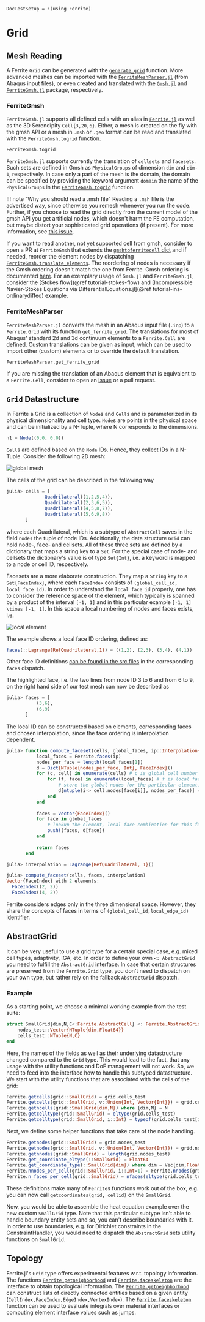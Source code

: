 ```@meta
DocTestSetup = :(using Ferrite)
```

# Grid

## Mesh Reading

A Ferrite `Grid` can be generated with the [`generate_grid`](@ref) function. 
More advanced meshes can be imported with the 
[`FerriteMeshParser.jl`](https://github.com/Ferrite-FEM/FerriteMeshParser.jl) (from Abaqus input files),
or even created and translated with the [`Gmsh.jl`](https://github.com/JuliaFEM/Gmsh.jl) and [`FerriteGmsh.jl`](https://github.com/Ferrite-FEM/FerriteGmsh.jl) package, respectively.

### FerriteGmsh

`FerriteGmsh.jl` supports all defined cells with an alias in [`Ferrite.jl`](https://github.com/Ferrite-FEM/Ferrite.jl/blob/master/src/Grid/grid.jl#L39-L54) as well as the 3D Serendipity `Cell{3,20,6}`.
Either, a mesh is created on the fly with the gmsh API or a mesh in `.msh` or `.geo` format can be read and translated with the `FerriteGmsh.togrid` function.
```@docs
FerriteGmsh.togrid
```
`FerriteGmsh.jl` supports currently the translation of `cellsets` and `facesets`.
Such sets are defined in Gmsh as `PhysicalGroups` of dimension `dim` and `dim-1`, respectively.
In case only a part of the mesh is the domain, the domain can be specified by providing the keyword argument `domain` the name of the `PhysicalGroups` in the [`FerriteGmsh.togrid`](@ref) function.

!!! note "Why you should read a .msh file"
    Reading a `.msh` file is the advertised way, since otherwise you remesh whenever you run the code.
    Further, if you choose to read the grid directly from the current model of the gmsh API you get artificial nodes,
    which doesn't harm the FE computation, but maybe distort your sophisticated grid operations (if present).
    For more information, see [this issue](https://github.com/Ferrite-FEM/FerriteGmsh.jl/issues/20).

If you want to read another, not yet supported cell from gmsh, consider to open a PR at `FerriteGmsh` that extends the [`gmshtoferritecell` dict](https://github.com/Ferrite-FEM/FerriteGmsh.jl/blob/c9de4f64b3ad3c73fcb36758855a6e517c6d0d95/src/FerriteGmsh.jl#L6-L15)
and if needed, reorder the element nodes by dispatching [`FerriteGmsh.translate_elements`](https://github.com/Ferrite-FEM/FerriteGmsh.jl/blob/c9de4f64b3ad3c73fcb36758855a6e517c6d0d95/src/FerriteGmsh.jl#L17-L63).
The reordering of nodes is necessary if the Gmsh ordering doesn't match the one from Ferrite. Gmsh ordering is documented [here](https://gmsh.info/doc/texinfo/gmsh.html#Node-ordering).
For an exemplary usage of `Gmsh.jl` and `FerriteGmsh.jl`, consider the [Stokes flow](@ref tutorial-stokes-flow) and [Incompressible Navier-Stokes Equations via DifferentialEquations.jl](@ref tutorial-ins-ordinarydiffeq) example.

### FerriteMeshParser

`FerriteMeshParser.jl` converts the mesh in an Abaqus input file (`.inp`) to a `Ferrite.Grid` with its function `get_ferrite_grid`.
The translations for most of Abaqus' standard 2d and 3d continuum elements to a `Ferrite.Cell` are defined.
Custom translations can be given as input, which can be used to import other (custom) elements or to override the default translation.
```@docs
FerriteMeshParser.get_ferrite_grid
```

If you are missing the translation of an Abaqus element that is equivalent to a `Ferrite.Cell`,
consider to open an [issue](https://github.com/Ferrite-FEM/FerriteMeshParser.jl/issues/new) or a pull request. 

## `Grid` Datastructure

In Ferrite a Grid is a collection of `Node`s and `Cell`s and is parameterized in its physical dimensionality and cell type.
`Node`s are points in the physical space and can be initialized by a N-Tuple, where N corresponds to the dimensions.

```julia
n1 = Node((0.0, 0.0))
```

`Cell`s are defined based on the `Node` IDs. Hence, they collect IDs in a N-Tuple.
Consider the following 2D mesh:

![global mesh](./assets/global_mesh.svg)

The cells of the grid can be described in the following way

```julia
julia> cells = [
              Quadrilateral((1,2,5,4)),
              Quadrilateral((2,3,6,5)),
              Quadrilateral((4,5,8,7)),
              Quadrilateral((5,6,9,8))
       ]
```

where each Quadrilateral, which is a subtype of `AbstractCell` saves in the field `nodes` the tuple of node IDs.
Additionally, the data structure `Grid` can hold node-, face- and cellsets. 
All of these three sets are defined by a dictionary that maps a string key to a `Set`. 
For the special case of node- and cellsets the dictionary's value is of type `Set{Int}`, i.e. a keyword is mapped to a node or cell ID, respectively. 

Facesets are a more elaborate construction. They map a `String` key to a `Set{FaceIndex}`, where each `FaceIndex` consists of `(global_cell_id, local_face_id)`.
In order to understand the `local_face_id` properly, one has to consider the reference space of the element, which typically is spanned by a product of the interval ``[-1, 1]`` and in this particular example ``[-1, 1] \times [-1, 1]``. 
In this space a local numbering of nodes and faces exists, i.e.


![local element](./assets/local_element.svg)


The example shows a local face ID ordering, defined as:

```julia
faces(::Lagrange{RefQuadrilateral,1}) = ((1,2), (2,3), (3,4), (4,1))
```

Other face ID definitions [can be found in the src files](https://github.com/Ferrite-FEM/Ferrite.jl/blob/8224282ab4d67cb523ef342e4a6ceb1716764ada/src/interpolations.jl#L154) in the corresponding `faces` dispatch.


The highlighted face, i.e. the two lines from node ID 3 to 6 and from 6 to 9, on the right hand side of our test mesh can now be described as

```julia
julia> faces = [
           (3,6),
           (6,9)
       ]
```

The local ID can be constructed based on elements, corresponding faces and chosen interpolation, since the face ordering is interpolation dependent.
```julia
julia> function compute_faceset(cells, global_faces, ip::Interpolation{dim}) where {dim}
           local_faces = Ferrite.faces(ip)
           nodes_per_face = length(local_faces[1])
           d = Dict{NTuple{nodes_per_face, Int}, FaceIndex}()
           for (c, cell) in enumerate(cells) # c is global cell number
               for (f, face) in enumerate(local_faces) # f is local face number
                   # store the global nodes for the particular element, local face combination
                   d[ntuple(i-> cell.nodes[face[i]], nodes_per_face)] = FaceIndex(c, f)
               end
           end
       
           faces = Vector{FaceIndex}()
           for face in global_faces
               # lookup the element, local face combination for this face
               push!(faces, d[face])
           end
       
           return faces
       end

julia> interpolation = Lagrange{RefQuadrilateral, 1}()

julia> compute_faceset(cells, faces, interpolation)
Vector{FaceIndex} with 2 elements:
  FaceIndex((2, 2))
  FaceIndex((4, 2))
```

Ferrite considers edges only in the three dimensional space. However, they share the concepts of faces in terms of `(global_cell_id,local_edge_id)` identifier.

## AbstractGrid

It can be very useful to use a grid type for a certain special case, e.g. mixed cell types, adaptivity, IGA, etc.
In order to define your own `<: AbstractGrid` you need to fulfill the `AbstractGrid` interface.
In case that certain structures are preserved from the `Ferrite.Grid` type, you don't need to dispatch on your own type, but rather rely on the fallback `AbstractGrid` dispatch.

### Example

As a starting point, we choose a minimal working example from the test suite:

```julia
struct SmallGrid{dim,N,C<:Ferrite.AbstractCell} <: Ferrite.AbstractGrid{dim}
    nodes_test::Vector{NTuple{dim,Float64}}
    cells_test::NTuple{N,C}
end
```

Here, the names of the fields as well as their underlying datastructure changed compared to the `Grid` type. This would lead to the fact, that any usage
with the utility functions and DoF management will not work. So, we need to feed into the interface how to handle this subtyped datastructure.
We start with the utility functions that are associated with the cells of the grid:

```julia
Ferrite.getcells(grid::SmallGrid) = grid.cells_test
Ferrite.getcells(grid::SmallGrid, v::Union{Int, Vector{Int}}) = grid.cells_test[v]
Ferrite.getncells(grid::SmallGrid{dim,N}) where {dim,N} = N
Ferrite.getcelltype(grid::SmallGrid) = eltype(grid.cells_test)
Ferrite.getcelltype(grid::SmallGrid, i::Int) = typeof(grid.cells_test[i])
```

Next, we define some helper functions that take care of the node handling.

```julia
Ferrite.getnodes(grid::SmallGrid) = grid.nodes_test
Ferrite.getnodes(grid::SmallGrid, v::Union{Int, Vector{Int}}) = grid.nodes_test[v]
Ferrite.getnnodes(grid::SmallGrid) = length(grid.nodes_test)
Ferrite.get_coordinate_eltype(::SmallGrid) = Float64
Ferrite.get_coordinate_type(::SmallGrid{dim}) where dim = Vec{dim,Float64}
Ferrite.nnodes_per_cell(grid::SmallGrid, i::Int=1) = Ferrite.nnodes(grid.cells_test[i])
Ferrite.n_faces_per_cell(grid::SmallGrid) = nfaces(eltype(grid.cells_test))
```

These definitions make many of `Ferrite`s functions work out of the box, e.g. you can now call 
`getcoordinates(grid, cellid)` on the `SmallGrid`. 

Now, you would be able to assemble the heat equation example over the new custom `SmallGrid` type.
Note that this particular subtype isn't able to handle boundary entity sets and so, you can't describe boundaries with it.
In order to use boundaries, e.g. for Dirichlet constraints in the ConstraintHandler, you would need to dispatch the `AbstractGrid` sets utility functions on `SmallGrid`.

## Topology

Ferrite.jl's `Grid` type offers experimental features w.r.t. topology information. The functions [`Ferrite.getneighborhood`](@ref) and [`Ferrite.faceskeleton`](@ref)
are the interface to obtain topological information. The [`Ferrite.getneighborhood`](@ref) can construct lists of directly connected entities based on a given entity (`CellIndex,FaceIndex,EdgeIndex,VertexIndex`).
The [`Ferrite.faceskeleton`](@ref) function can be used to evaluate integrals over material interfaces or computing element interface values such as jumps.
